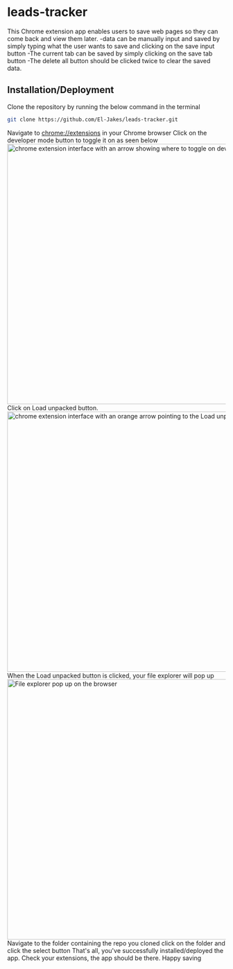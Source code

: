 # leads-tracker
This Chrome extension app enables users to save web pages so they can come back and view them later.
-data can be manually input and saved by simply typing what the user wants to save and clicking on the save input button
-The current tab can be saved by simply clicking on the save tab button
-The delete all button should be clicked twice to clear the saved data.

## Installation/Deployment
Clone the repository by running the below command in the terminal
```sh
git clone https://github.com/El-Jakes/leads-tracker.git
```
Navigate to [chrome://extensions](https://chrome://extensions) in your Chrome browser
Click on the developer mode button to toggle it on as seen below
<img src="https://i.ibb.co/3fNXKph/chrome-clip.png" alt=" chrome extension interface with an arrow showing where to toggle on developer mode" border="0" width="600px">
Click on Load unpacked button.
<img src="https://i.ibb.co/vm2J5xB/chrome.png" alt=" chrome extension interface with an orange arrow pointing to the Load unpacked button" width="600px" border="0">
When the Load unpacked button is clicked, your file explorer will pop up
<img src="https://i.ibb.co/w46Vn9F/explorer-snip.png" alt=" File explorer pop up on  the browser" width="600px" border="0">
Navigate to the folder containing the repo you cloned
click on the folder and click the select button
That's all, you've successfully installed/deployed the app.
Check your extensions, the app should be there.
Happy saving
